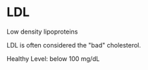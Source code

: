 # LDL

Low density lipoproteins

LDL is often considered the "bad" cholesterol.

Healthy Level: below 100 mg/dL
